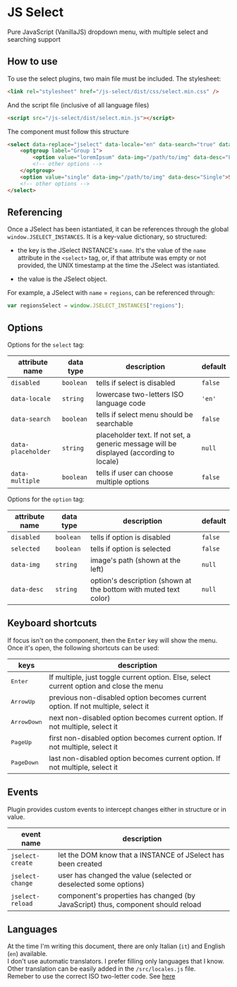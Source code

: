 # JS Select 

Pure JavaScript (VanillaJS) dropdown menu, with multiple select and searching support

## How to use
To use the select plugins, two main file must be included.
The stylesheet:
```html
<link rel="stylesheet" href="/js-select/dist/css/select.min.css" />
```
And the script file (inclusive of all language files)
```html
<script src="/js-select/dist/select.min.js"></script>
```
The component must follow this structure
```html
<select data-replace="jselect" data-locale="en" data-search="true" data-multiple="false" data-placeholder="Choose">
    <optgroup label="Group 1">
        <option value="loremIpsum" data-img="/path/to/img" data-desc="Lorem ipsum">Lorem ipsum</option>
        <!-- other options -->
    </optgroup>
    <option value="single" data-img="/path/to/img" data-desc="Single">Single</option>
    <!-- other options -->
</select>
```

## Referencing
Once a JSelect has been istantiated, it can be references through the global `window.JSELECT_INSTANCES`.
It is a key-value dictionary, so structured:

* the key is the JSelect INSTANCE's `name`. It's the value of the `name` attribute in the `<select>` tag, or, if that attribute was empty or not provided, the UNIX timestamp at the time the JSelect was istantiated.

* the value is the JSelect object.

For example, a JSelect with `name` = `regions`, can be referenced through:

```javascript
var regionsSelect = window.JSELECT_INSTANCES["regions"];
```

## Options
Options for the `select` tag:

| attribute name | data type | description | default |
| -------------- | ----------| ----------- | ------- |
| `disabled` | `boolean` | tells if select is disabled | `false` |
| `data-locale` | `string` | lowercase two-letters ISO language code | `'en'` |
| `data-search` | `boolean` | tells if select menu should be searchable | `false` |
| `data-placeholder` | `string` | placeholder text. If not set, a generic message will be displayed (according to locale) | `null` |
| `data-multiple` | `boolean` | tells if user can choose multiple options | `false` |

Options for the `option` tag:

| attribute name | data type | description | default |
| -------------- | --------- | ----------- | ------- |
| `disabled` | `boolean` | tells if option is disabled | `false` |
| `selected` | `boolean` | tells if option is selected | `false` |
| `data-img` | `string` | image's path (shown at the left) | `null` |
| `data-desc` | `string` | option's description (shown at the bottom with muted text color) | `null` |

## Keyboard shortcuts
If focus isn't on the component, then the <kbd>Enter</kbd> key will show the menu.
Once it's open, the following shortcuts can be used:

| keys | description |
| ---- | ----------- |
| <kbd>Enter</kbd> | If multiple, just toggle current option. Else, select current option and close the menu |
| <kbd>ArrowUp</kbd> | previous non-disabled option becomes current option. If not multiple, select it |
| <kbd>ArrowDown</kbd> | next non-disabled option becomes current option. If not multiple, select it |
| <kbd>PageUp</kbd> | first non-disabled option becomes current option. If not multiple, select it |
| <kbd>PageDown</kbd> | last non-disabled option becomes current option. If not multiple, select it |

## Events
Plugin provides custom events to intercept changes either in structure or in value.

| event name | description |
| ---------- | ---------------- |
| `jselect-create` | let the DOM know that a INSTANCE of JSelect has been created |
| `jselect-change` | user has changed the value (selected or deselected some options) |
| `jselect-reload` | component's properties has changed (by JavaScript) thus, component should reload |

## Languages
At the time I'm writing this document, there are only Italian (`it`) and English (`en`) available.<br/>
I don't use automatic translators. I prefer filling only languages that I know.<br/>
Other translation can be easily added in the `/src/locales.js` file.<br/>
Remeber to use the correct ISO two-letter code. See <a href="https://www.loc.gov/standards/iso639-2/php/code_list.php">here</a>
